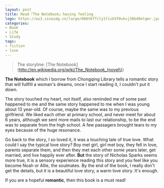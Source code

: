 ```yaml
---
layout: post
title: Read『The Notebook』having feeling
logo: https://ws3.sinaimg.cn/large/006tKfTcly1fisk5f0vkvj30b40etgmr.jpg
categories:
- Book
- Life
- Study
tags:
- fiction
- love
---
```


> The storyline: [The Notebook](http://en.wikipedia.org/wiki/The_Notebook_(novel\))

**The Notebook** which I borrow from Chongqing Library tells a romantic story that will fullfill a woman's dreams, once I start reading it, I couldn't put it down.  

The story touched my heart, not itself, also reminded me of some past happened to me and the same story happened to me when I was young about 13 year-old. Of course, maybe the same was to my previous girlfriend. We liked each other at primary school, and never meet for about 6 years, although we sent more mails to last our relationship, to be the end was to separate from the high school. A few passagers brought tears to my eyes because of the huge resonance.  

Go back to the story, I so loved it, it was a touching tale of true love. What could I say the typical love story? Boy met girl, girl met boy, they fell in love, parents separate them, and then they met each other some years later, get married, and live happily ever after. **But** the story of Nicholas Sparks seems more true, it is a sensory experience reading this story and you feel like you become Noah or Allie, the soulmates. By the end of the book, I really don't get the details, but it is a beautiful love story, a warm love story. It's enough.  

If you are a hopeful **romantic**, then this book is a must read!
